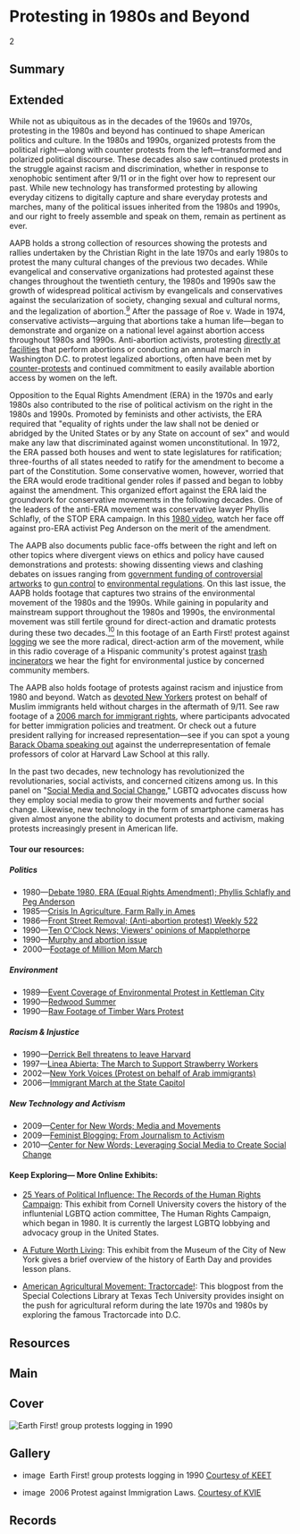 # Protesting in 1980s and Beyond

2

## Summary

## Extended

While not as ubiquitous as in the decades of the 1960s and 1970s, protesting in the 1980s and beyond has continued to shape American politics and culture. In the 1980s and 1990s, organized protests from the political right—along with counter protests from the left—transformed and polarized political discourse. These decades also saw continued protests in the struggle against racism and discrimination, whether in response to xenophobic sentiment after 9/11 or in the fight over how to represent our past. While new technology has transformed protesting by allowing everyday citizens to digitally capture and share everyday protests and marches, many of the political issues inherited from the 1980s and 1990s, and our right to freely assemble and speak on them, remain as pertinent as ever.

AAPB holds a strong collection of resources showing the protests and rallies undertaken by the Christian Right in the late 1970s and early 1980s to protest the many cultural changes of the previous two decades. While evangelical and conservative organizations had protested against these changes throughout the twentieth century, the 1980s and 1990s saw the growth of widespread political activism by evangelicals and conservatives against the secularization of society, changing sexual and cultural norms, and the legalization of abortion.[<sup>9</sup>](/exhibits/first-amendment/notes#9) After the passage of Roe v. Wade in 1974, conservative activists—arguing that abortions take a human life—began to demonstrate and organize on a national level against abortion access throughout 1980s and 1990s.  Anti-abortion activists, protesting [directly at facilities](/catalog/cpb-aacip_153-375tb6kp) that perform abortions or conducting an annual march in Washington D.C. to protest legalized abortions, often have been met by [counter-protests](/catalog/cpb-aacip_15-mg7fq9qc0p) and continued commitment to easily available abortion access by women on the left.

Opposition to the Equal Rights Amendment (ERA) in the 1970s and early 1980s also contributed to the rise of political activism on the right in the 1980s and 1990s. Promoted by feminists and other activists, the ERA required that "equality of rights under the law shall not be denied or abridged by the United States or by any State on account of sex" and would make any law that discriminated against women unconstitutional. In 1972, the ERA passed both houses and went to state legislatures for ratification; three-fourths of all states needed to ratify for the amendment to become a part of the Constitution. Some conservative women, however, worried that the ERA would erode traditional gender roles if passed and began to lobby against the amendment. This organized effort against the ERA laid the groundwork for conservative movements in the following decades. One of the leaders of the anti-ERA movement was conservative lawyer Phyllis Schlafly, of the STOP ERA campaign. In this [1980 video](/catalog/cpb-aacip_37-60qrfs38), watch her face off against pro-ERA activist Peg Anderson on the merit of the amendment.

The AAPB also documents public face-offs between the right and left on other topics where divergent views on ethics and policy have caused demonstrations and protests: showing dissenting views and clashing debates on issues ranging from [government funding of controversial artworks](/catalog/cpb-aacip_15-086348gg8n) to [gun control](/catalog/cpb-aacip_398-85n8pwxp) to [environmental regulations](/catalog/cpb-aacip_426-322bvt58). On this last issue, the AAPB holds footage that captures two strains of the environmental movement of the 1980s and the 1990s. While gaining in popularity and mainstream support throughout the 1980s and 1990s, the environmental movement was still fertile ground for direct-action and dramatic protests during these two decades.[<sup>10</sup>](/exhibits/first-amendment/notes#10) In this footage of an Earth First! protest against [logging](/catalog/cpb-aacip_426-78gf23fs) we see the more radical, direct-action arm of the movement, while in this radio coverage of a Hispanic community's protest against [trash incinerators](/catalog/cpb-aacip_375-28ncjz41) we hear the fight for environmental justice by concerned community members.

The AAPB also holds footage of protests against racism and injustice from 1980 and beyond. Watch as [devoted New Yorkers](/catalog/cpb-aacip_75-171vhp1s) protest on behalf of Muslim immigrants held without charges in the aftermath of 9/11. See raw footage of a [2006 march for immigrant rights](/catalog/cpb-aacip_86-12z34x02), where participants advocated for better immigration policies and treatment. Or check out a future president rallying for increased representation—see if you can spot a young [Barack Obama speaking out](/catalog/cpb-aacip_15-qn5z60c97r) against the underrepresentation of female professors of color at Harvard Law School at this rally.

In the past two decades, new technology has revolutionized the revolutionaries, social activists, and concerned citizens among us. In this panel on "[Social Media and Social Change](/catalog/cpb-aacip_15-tx3513v769)," LGBTQ advocates discuss how they employ social media to grow their movements and further social change. Likewise, new technology in the form of smartphone cameras has given almost anyone the ability to document protests and activism, making protests increasingly present in American life.


#### Tour our resources:

##### Politics
- 1980—[Debate 1980, ERA (Equal Rights Amendment); Phyllis Schlafly and Peg Anderson](/catalog/cpb-aacip_37-60qrfs38)
- 1985—[Crisis In Agriculture, Farm Rally in Ames](/catalog/cpb-aacip_37-870vtg28)
- 1986—[Front Street Removal; (Anti-abortion protest) Weekly 522](/catalog/cpb-aacip_153-375tb6kp)
- 1990—[Ten O'Clock News; Viewers' opinions of Mapplethorpe](/catalog/cpb-aacip_15-086348gg8n)
- 1990—[Murphy and abortion issue](/catalog/cpb-aacip_15-mg7fq9qc0p)
- 2000—[Footage of Million Mom March](/catalog/cpb-aacip_398-85n8pwxp)

##### Environment
- 1989—[Event Coverage of Environmental Protest in Kettleman City](/catalog/cpb-aacip_375-28ncjz41)
- 1990—[Redwood Summer](/catalog/cpb-aacip_426-322bvt58)
- 1990—[Raw Footage of Timber Wars Protest](/catalog/cpb-aacip_426-78gf23fs)

##### Racism & Injustice
- 1990—[Derrick Bell threatens to leave Harvard](/catalog/cpb-aacip_15-qn5z60c97r)
- 1997—[Linea Abierta; The March to Support Strawberry Workers](/catalog/cpb-aacip_375-79v15q18)
- 2002—[New York Voices (Protest on behalf of Arab immigrants)](/catalog/cpb-aacip_75-171vhp1s)
- 2006—[Immigrant March at the State Capitol](/catalog/cpb-aacip_86-12z34x02)

##### New Technology and Activism
- 2009—[Center for New Words; Media and Movements](/catalog/cpb-aacip_15-1z41r6n33w)
- 2009—[Feminist Blogging: From Journalism to Activism](/catalog/cpb-aacip_15-st7dr2pn78)
- 2010—[Center for New Words; Leveraging Social Media to Create Social Change](/catalog/cpb-aacip_15-tx3513v769)

#### Keep Exploring— More Online Exhibits:

- [25 Years of Political Influence: The Records of the Human Rights Campaign](http://rmc.library.cornell.edu/HRC/index.html): This exhibit from Cornell University covers the history of the influntenial LGBTQ action committee, The Human Rights Campaign, which began in 1980. It is currently the largest LGBTQ lobbying and advocacy group in the United States.

- [A Future Worth Living](http://activistnewyork.mcny.org/exhibition/environmental-advocacy/earth-day): This exhibit from the Museum of the City of New York gives a brief overview of the history of Earth Day and provides lesson plans.

- [American Agricultural Movement: Tractorcade!](https://southwestcollection.wordpress.com/2014/03/28/american-agricultural-movement-tractorcade/): This blogpost from the Special Colections Library at Texas Tech University provides insight on the push for agricultural reform during the late 1970s and 1980s by exploring the famous Tractorcade into D.C.

## Resources

## Main

## Cover
  <img title="Cover Image" alt="Earth First! group protests logging in 1990" src="https://s3.amazonaws.com/americanarchive.org/exhibits/First_Amendment_Section3.png">

## Gallery
  - <a class="type">image</a>
    <img alt="" src="https://s3.amazonaws.com/americanarchive.org/exhibits/First_Amendment_Section3.png">
    <a class="caption-text">Earth First! group protests logging in 1990</a>
    <a class="credit-link" href="http://americanarchive.org/catalog/cpb-aacip_426-322bvt58">Courtesy of KEET</a>
    <a class="asset-url" href="http://americanarchive.org/catalog/cpb-aacip_426-322bvt58"></a>
    
  - <a class="type">image</a>
    <img alt="" src="https://s3.amazonaws.com/americanarchive.org/exhibits/First_Amendment_Section3_Option_2.png">
    <a class="caption-text">2006 Protest against Immigration Laws.</a>
    <a class="credit-link" href="http://americanarchive.org/catalog/cpb-aacip_86-12z34x02">Courtesy of KVIE</a>
    <a class="asset-url" href="http://americanarchive.org/catalog/cpb-aacip_86-12z34x02"></a>


## Records
